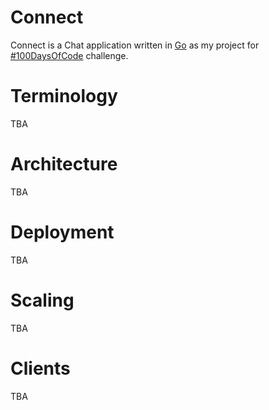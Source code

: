# Connect
Connect is a Chat application written in [Go](https://golang.org) as my project for [#100DaysOfCode](https://www.100daysofcode.com) challenge.
# Terminology
TBA
# Architecture
TBA
# Deployment
TBA
# Scaling
TBA
# Clients
TBA
